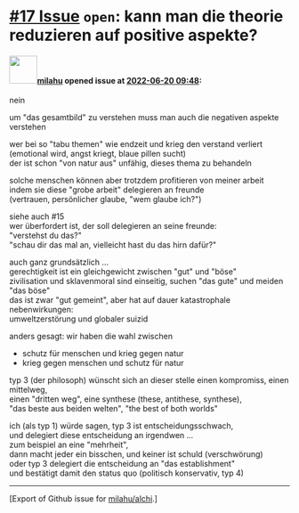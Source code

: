 # [\#17 Issue](https://github.com/milahu/alchi/issues/17) `open`: kann man die theorie reduzieren auf positive aspekte?

#### <img src="https://private-avatars.githubusercontent.com/u/12958815?jwt=eyJhbGciOiJIUzI1NiIsInR5cCI6IkpXVCJ9.eyJpc3MiOiJnaXRodWIuY29tIiwiYXVkIjoicmF3LmdpdGh1YnVzZXJjb250ZW50LmNvbSIsImtleSI6ImtleTEiLCJleHAiOjE3MzQ2NTYyMjAsIm5iZiI6MTczNDY1NTAyMCwicGF0aCI6Ii91LzEyOTU4ODE1In0.gNRkYbc2s1ZZSqkuSJ21Iovc8EwSLN_Ll51J4GeGe20&v=4" width="50">[milahu](https://github.com/milahu) opened issue at [2022-06-20 09:48](https://github.com/milahu/alchi/issues/17):

nein

um "das gesamtbild" zu verstehen muss man auch die negativen aspekte
verstehen

wer bei so "tabu themen" wie endzeit und krieg den verstand verliert  
(emotional wird, angst kriegt, blaue pillen sucht)  
der ist schon "von natur aus" unfähig, dieses thema zu behandeln

solche menschen können aber trotzdem profitieren von meiner arbeit  
indem sie diese "grobe arbeit" delegieren an freunde  
(vertrauen, persönlicher glaube, "wem glaube ich?")

siehe auch \#15  
wer überfordert ist, der soll delegieren an seine freunde:  
"verstehst du das?"  
"schau dir das mal an, vielleicht hast du das hirn dafür?"

auch ganz grundsätzlich ...  
gerechtigkeit ist ein gleichgewicht zwischen "gut" und "böse"  
zivilisation und sklavenmoral sind einseitig, suchen "das gute" und
meiden "das böse"  
das ist zwar "gut gemeint", aber hat auf dauer katastrophale
nebenwirkungen:  
umweltzerstörung und globaler suizid

anders gesagt: wir haben die wahl zwischen

-   schutz für menschen und krieg gegen natur
-   krieg gegen menschen und schutz für natur

typ 3 (der philosoph) wünscht sich an dieser stelle einen kompromiss,
einen mittelweg,  
einen "dritten weg", eine synthese (these, antithese, synthese),  
"das beste aus beiden welten", "the best of both worlds"

ich (als typ 1) würde sagen, typ 3 ist entscheidungsschwach,  
und delegiert diese entscheidung an irgendwen ...  
zum beispiel an eine "mehrheit",  
dann macht jeder ein bisschen, und keiner ist schuld (verschwörung)  
oder typ 3 delegiert die entscheidung an "das establishment"  
und bestätigt damit den status quo (politisch konservativ, typ 4)

------------------------------------------------------------------------

\[Export of Github issue for
[milahu/alchi](https://github.com/milahu/alchi).\]
